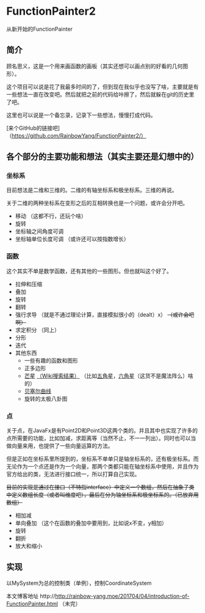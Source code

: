 # FunctionPainter2
从新开始的FunctionPainter

## 简介
顾名思义，这是一个用来画函数的画板（其实还想可以画点别的好看的几何图形）。

这个项目可以说是花了我最多时间的了，但到现在我似乎也没写了啥，主要就是有一些想法一直在改变吧。然后就把之前的代码给咔擦了，然后就躲在git的历史里了吧。

这里也可以说是一个备忘录，记录下一些想法，慢慢打成代码。

[来个GitHub的链接吧]（https://github.com/RainbowYang/FunctionPainter2/）

## 各个部分的主要功能和想法（其实主要还是幻想中的）

### 坐标系
目前想法是二维和三维的。二维的有轴坐标系和极坐标系。三维的再说。

关于二维的两种坐标系在变形之后的互相转换也是一个问题，或许会分开吧。
+ 移动 （这都不行，还玩个啥）
+ 旋转 
+ 坐标轴之间角度可调
+ 坐标轴单位长度可调 （或许还可以按指数增长）


### 函数
这个其实不单是数学函数，还有其他的一些图形。但也就叫这个好了。
+ 拉伸和压缩
+ 叠加
+ 旋转 
+ 翻转
+ 强行求导 （就是不通过理论计算，直接模拟很小的（dealt）x） <del>（或许会吧啊）<del>
+ 求定积分 （同上）
+ 分形
+ 迭代
+ 其他东西
    + 一些有趣的函数和图形
    + 正多边形
    + [芒星][] [（Wiki搜索结果）][] （比如[五角星][]，[六角星][]（这货不是魔法阵么）啥的）
    + [贝塞尔曲线][]
    + 旋转的太极八卦图


### 点
关于点，在JavaFx是有Point2D和Point3D这两个类的。并且其中也实现了许多的点所需要的功能，比如加减，求距离等（当然不止，不一一列出）。同时也可以当做向量来用，也提供了一些向量运算的方法。

但是正如在坐标系里所提到的，坐标系不单单只是轴坐标系的，还有极坐标系。而无论作为一个点还是作为一个向量，那两个类都只能在轴坐标系中使用，并且作为官方给出的类，无法进行接口统一，所以打算自己实现。
    
<del>目前的实现是通过在接口（不特指interface）中定义一个数组，然后在抽象子类中定义数组长度（或者叫维度吧），最后在分为轴坐标系和极坐标系的。<del>（已放弃用数组）

+ 相加减
+ 单向叠加 （这个在函数的叠加中要用到，比如说x不变，y相加）
+ 旋转 
+ 翻折
+ 放大和缩小

## 实现
以MySystem为总的控制类（单例），控制CoordinateSystem

本文博客地址 http://http://rainbow-yang.moe/201704/04/introduction-of-FunctionPainter.html
（未完）

[贝塞尔曲线]: https://zh.wikipedia.org/wiki/%E8%B2%9D%E8%8C%B2%E6%9B%B2%E7%B7%9A "Wiki链接"
[芒星]: http://baike.baidu.com/item/%E8%8A%92%E6%98%9F "这是百度百科的，Wiki居然没有专门的页面0.0."
[（Wiki搜索结果）]: https://zh.wikipedia.org/w/index.php?search=%E8%8A%92%E6%98%9F&title=Special:%E6%90%9C%E7%B4%A2&go=%E5%89%8D%E5%BE%80&searchToken=5jdycsxqxvlwdpupxwttj9jyb
[五角星]: https://zh.wikipedia.org/wiki/%E4%BA%94%E8%A7%92%E6%98%9F "Wiki链接"
[六角星]: https://zh.wikipedia.org/wiki/%E4%BA%94%E8%A7%92%E6%98%9F "Wiki链接"